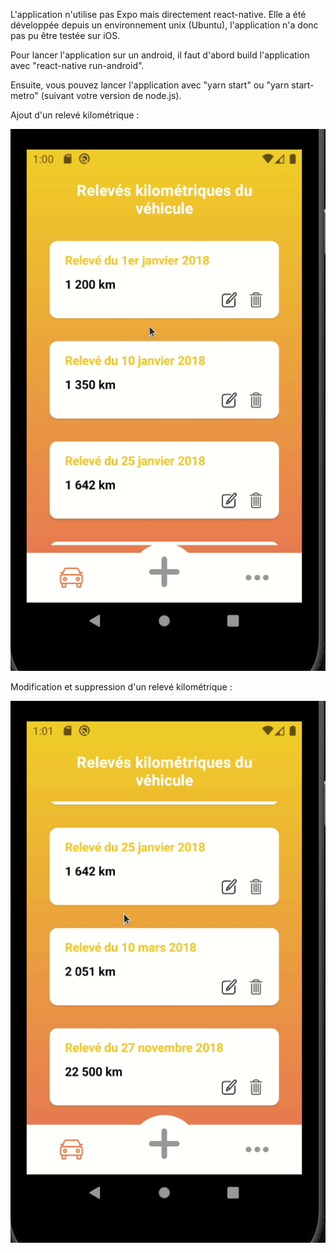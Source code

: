L'application n'utilise pas Expo mais directement react-native. Elle a été développée depuis un environnement unix (Ubuntu), l'application n'a donc pas pu être testée sur iOS.

Pour lancer l'application sur un android, il faut d'abord build l'application avec "react-native run-android".

Ensuite, vous pouvez lancer l'application avec "yarn start" ou "yarn start-metro" (suivant votre version de node.js).

Ajout d'un relevé kilométrique :


![alt text](https://github.com/thibautguibert/testGAC/blob/main/addAMileage.gif?raw=true 'gif ajout relevé kilométrique')

Modification et suppression d'un relevé kilométrique :


![alt text](https://github.com/thibautguibert/testGAC/blob/main/modifyOrDelete.gif?raw=true 'gif ajout relevé kilométrique')
